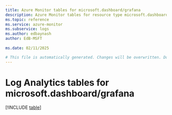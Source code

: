 ```yaml
---
title: Azure Monitor tables for microsoft.dashboard/grafana
description: Azure Monitor tables for resource type microsoft.dashboard/grafana
ms.topic: reference
ms.service: azure-monitor
ms.subservice: logs
ms.author: edbaynash
author: EdB-MSFT
   
ms.date: 02/11/2025

# This file is automatically generated. Changes will be overwritten. Do not change this file directly.
---
```


# Log Analytics tables for microsoft.dashboard/grafana  

[!INCLUDE [table](~/reusable-content/ce-skilling/azure/includes/azure-monitor/reference/tables/microsoft-dashboard_grafana-include.md)]

